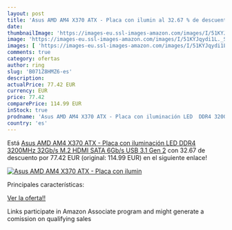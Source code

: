 ```yaml
---
layout: post
title: 'Asus AMD AM4 X370 ATX - Placa con ilumin al 32.67 % de descuento'
date: 
thumbnailImage: 'https://images-eu.ssl-images-amazon.com/images/I/51KYJqydi1L._SL200_.jpg'
image: 'https://images-eu.ssl-images-amazon.com/images/I/51KYJqydi1L._SL200_.jpg'
images: [ 'https://images-eu.ssl-images-amazon.com/images/I/51KYJqydi1L._SL200_.jpg' ]
comments: true
category: ofertas
author: ring
slug: 'B071Z8HMZ6-es'
description:
actualPrice: 77.42 EUR
currency: EUR
price: 77.42
comparePrice: 114.99 EUR
inStock: true
prodname: 'Asus AMD AM4 X370 ATX - Placa con iluminación LED  DDR4 3200MHz  32Gb/s M.2  HDMI  SATA 6Gb/s  USB 3.1 Gen 2'
country: 'es'
---
```


Está [Asus AMD AM4 X370 ATX - Placa con iluminación LED  DDR4 3200MHz  32Gb/s M.2  HDMI  SATA 6Gb/s  USB 3.1 Gen 2](https://www.amazon.es/dp/B071Z8HMZ6/?tag=tolees-21) con 32.67 de descuento por 77.42 EUR (original: 114.99 EUR) en el siguiente enlace!

[![Asus AMD AM4 X370 ATX - Placa con ilumin](https://images-eu.ssl-images-amazon.com/images/I/51KYJqydi1L._SL200_.jpg)](https://www.amazon.es/dp/B071Z8HMZ6/?tag=tolees-21)

Principales características:


[Ver la oferta!!](https://www.amazon.es/dp/B071Z8HMZ6/?tag=tolees-21)

Links participate in Amazon Associate program and might generate a comission on qualifying sales


